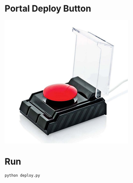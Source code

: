 # Portal Deploy Button

<img src="./assets/big_red_button.jpg" width="400">

# Run

```bash
python deploy.py
```
